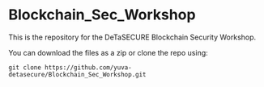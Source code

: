 # Blockchain_Sec_Workshop

This is the repository for the DeTaSECURE Blockchain Security Workshop.

You can download the files as a zip or clone the repo using:

```git clone https://github.com/yuva-detasecure/Blockchain_Sec_Workshop.git```
